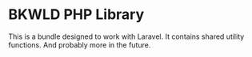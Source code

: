 # BKWLD PHP Library

This is a bundle designed to work with Laravel.  It contains shared utility functions.  And probably more in the future.